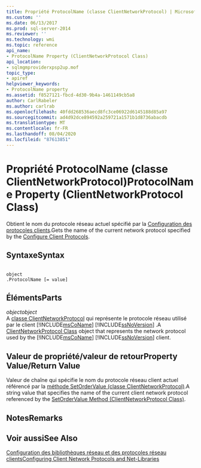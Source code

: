 ```yaml
---
title: Propriété ProtocolName (classe ClientNetworkProtocol) | Microsoft Docs
ms.custom: ''
ms.date: 06/13/2017
ms.prod: sql-server-2014
ms.reviewer: ''
ms.technology: wmi
ms.topic: reference
api_name:
- ProtocolName Property (ClientNetworkProtocol Class)
api_location:
- sqlmgmproviderxpsp2up.mof
topic_type:
- apiref
helpviewer_keywords:
- ProtocolName property
ms.assetid: f8527121-fbcd-4d30-9b4a-1461149cb5a8
author: CarlRabeler
ms.author: carlrab
ms.openlocfilehash: 40fdd268536aecd8fc3ce06922d6145188d85a97
ms.sourcegitcommit: ad4d92dce894592a259721a1571b1d8736abacdb
ms.translationtype: MT
ms.contentlocale: fr-FR
ms.lasthandoff: 08/04/2020
ms.locfileid: "87613851"
---
```

# <a name="protocolname-property-clientnetworkprotocol-class"></a><span data-ttu-id="640ab-102">Propriété ProtocolName (classe ClientNetworkProtocol)</span><span class="sxs-lookup"><span data-stu-id="640ab-102">ProtocolName Property (ClientNetworkProtocol Class)</span></span>
  <span data-ttu-id="640ab-103">Obtient le nom du protocole réseau actuel spécifié par la [Configuration des protocoles clients](https://technet.microsoft.com/library/ms181035.aspx).</span><span class="sxs-lookup"><span data-stu-id="640ab-103">Gets the name of the current network protocol specified by the [Configure Client Protocols](https://technet.microsoft.com/library/ms181035.aspx).</span></span>  
  
## <a name="syntax"></a><span data-ttu-id="640ab-104">Syntaxe</span><span class="sxs-lookup"><span data-stu-id="640ab-104">Syntax</span></span>  
  
```  
  
object  
.ProtocolName [= value]  
```  
  
## <a name="parts"></a><span data-ttu-id="640ab-105">Éléments</span><span class="sxs-lookup"><span data-stu-id="640ab-105">Parts</span></span>  
 <span data-ttu-id="640ab-106">*object*</span><span class="sxs-lookup"><span data-stu-id="640ab-106">*object*</span></span>  
 <span data-ttu-id="640ab-107">A [classe ClientNetworkProtocol](clientnetworkprotocol-class.md) qui représente le protocole réseau utilisé par le client [!INCLUDE[msCoName](../../../includes/msconame-md.md)] [!INCLUDE[ssNoVersion](../../../includes/ssnoversion-md.md)] .</span><span class="sxs-lookup"><span data-stu-id="640ab-107">A [ClientNetworkProtocol Class](clientnetworkprotocol-class.md) object that represents the network protocol used by the [!INCLUDE[msCoName](../../../includes/msconame-md.md)] [!INCLUDE[ssNoVersion](../../../includes/ssnoversion-md.md)] client.</span></span>  
  
## <a name="property-valuereturn-value"></a><span data-ttu-id="640ab-108">Valeur de propriété/valeur de retour</span><span class="sxs-lookup"><span data-stu-id="640ab-108">Property Value/Return Value</span></span>  
 <span data-ttu-id="640ab-109">Valeur de chaîne qui spécifie le nom du protocole réseau client actuel référencé par la [méthode SetOrderValue (classe ClientNetworkProtocol)](https://technet.microsoft.com/library/ms179295.aspx).</span><span class="sxs-lookup"><span data-stu-id="640ab-109">A string value that specifies the name of the current client network protocol referenced by the [SetOrderValue Method (ClientNetworkProtocol Class)](https://technet.microsoft.com/library/ms179295.aspx).</span></span>  
  
## <a name="remarks"></a><span data-ttu-id="640ab-110">Notes</span><span class="sxs-lookup"><span data-stu-id="640ab-110">Remarks</span></span>  
  
## <a name="see-also"></a><span data-ttu-id="640ab-111">Voir aussi</span><span class="sxs-lookup"><span data-stu-id="640ab-111">See Also</span></span>  
 [<span data-ttu-id="640ab-112">Configuration des bibliothèques réseau et des protocoles réseau clients</span><span class="sxs-lookup"><span data-stu-id="640ab-112">Configuring Client Network Protocols and Net-Libraries</span></span>](https://technet.microsoft.com/library/ms181035.aspx)  
  
  
